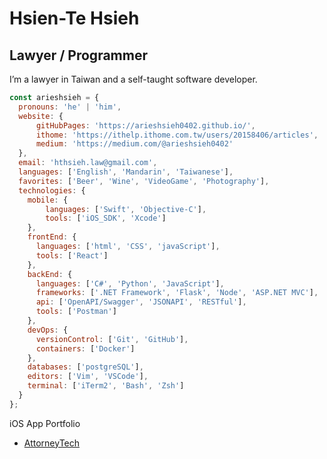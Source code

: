 Hsien-Te Hsieh 
===============================  

Lawyer / Programmer 
-------------------  

I’m a lawyer in Taiwan and a self-taught software developer.

```javascript
const arieshsieh = {
  pronouns: 'he' | 'him',
  website: {
      gitHubPages: 'https://arieshsieh0402.github.io/',
      ithome: 'https://ithelp.ithome.com.tw/users/20158406/articles',
      medium: 'https://medium.com/@arieshsieh0402'
  },
  email: 'hthsieh.law@gmail.com',
  languages: ['English', 'Mandarin', 'Taiwanese'],
  favorites: ['Beer', 'Wine', 'VideoGame', 'Photography'],
  technologies: {
    mobile: {
        languages: ['Swift', 'Objective-C'],
        tools: ['iOS_SDK', 'Xcode']
    },
    frontEnd: {
      languages: ['html', 'CSS', 'javaScript'],
      tools: ['React']
    },
    backEnd: {
      languages: ['C#', 'Python', 'JavaScript'],
      frameworks: ['.NET Framework', 'Flask', 'Node', 'ASP.NET MVC'],
      api: ['OpenAPI/Swagger', 'JSONAPI', 'RESTful'],
      tools: ['Postman']
    },
    devOps: {
      versionControl: ['Git', 'GitHub'],
      containers: ['Docker']
    },
    databases: ['postgreSQL'],
    editors: ['Vim', 'VSCode'],
    terminal: ['iTerm2', 'Bash', 'Zsh']
  }
};
```

iOS App Portfolio
- [AttorneyTech](https://apps.apple.com/tw/app/attorneytech/id6473744025)
